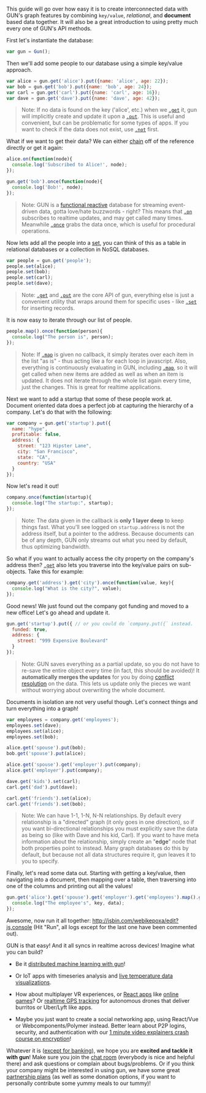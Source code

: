 This guide will go over how easy it is to create interconnected data with GUN's graph features by combining `key/value`, *relational*, and **document** based data together. It will also be a great introduction to using pretty much every one of GUN's API methods.

First let's instantiate the database:

```javascript
var gun = Gun();
```

Then we'll add some people to our database using a simple key/value approach.

```javascript
var alice = gun.get('alice').put({name: 'alice', age: 22});
var bob = gun.get('bob').put({name: 'bob', age: 24});
var carl = gun.get('carl').put({name: 'carl', age: 16});
var dave = gun.get('dave').put({name: 'dave', age: 42});
```

> Note: If no data is found on the key ('alice', etc.) when we [`.get`](API#get) it, gun will implicitly create and update it upon a [`.put`](API#put). This is useful and convenient, but can be problematic for some types of apps. If you want to check if the data does not exist, use [`.not`](API#not) first.

What if we want to get their data? We can either [chain](Chain) off of the reference directly or get it again:

```javascript
alice.on(function(node){
  console.log('Subscribed to Alice!', node);
});

gun.get('bob').once(function(node){
  console.log('Bob!', node);
});
```

> Note: GUN is a [functional reactive](FRP) database for streaming event-driven data, gotta love/hate buzzwords - right? This means that [`.on`](API#on) subscribes to realtime updates, and may get called many times. Meanwhile [`.once`](API#once) grabs the data once, which is useful for procedural operations. 

Now lets add all the people into a [set](https://en.wikipedia.org/wiki/Set_(mathematics)), you can think of this as a table in relational databases or a collection in NoSQL databases.

```javascript
var people = gun.get('people');
people.set(alice);
people.set(bob);
people.set(carl);
people.set(dave);
```

> Note: [`.get`](API#get) and [`.put`](API#put) are the core API of gun, everything else is just a convenient utility that wraps around them for specific uses - like [`.set`](API#set) for inserting records.

It is now easy to iterate through our list of people.

```javascript
people.map().once(function(person){
  console.log("The person is", person);
});
```

> Note: If [`.map`](API#map) is given no callback, it simply iterates over each item in the list "as is" - thus acting like a for each loop in javascript. Also, everything is continuously evaluating in GUN, including [`.map`](API#map), so it will get called when new items are added as well as when an item is updated. It does not iterate through the whole list again every time, just the changes. This is great for realtime applications.

Next we want to add a startup that some of these people work at. Document oriented data does a perfect job at capturing the hierarchy of a company. Let's do that with the following:

```javascript
var company = gun.get('startup').put({
  name: "hype",
  profitable: false,
  address: {
    street: "123 Hipster Lane",
    city: "San Francisco",
    state: "CA",
    country: "USA"
  }
});
```

Now let's read it out!

```javascript
company.once(function(startup){
  console.log("The startup:", startup);
});
```

> Note: The data given in the callback is **only 1 layer deep** to keep things fast. What you'll see logged on `startup.address` is not the address itself, but a pointer to the address. Because documents can be of any depth, GUN only streams out what you need by default, thus optimizing bandwidth.

So what if you want to actually access the city property on the company's address then? [`.get`](API#get) also lets you traverse into the key/value pairs on sub-objects. Take this for example:

```javascript
company.get('address').get('city').once(function(value, key){
  console.log("What is the city?", value);
});
```

Good news! We just found out the company got funding and moved to a new office! Let's go ahead and update it.

```javascript
gun.get('startup').put({ // or you could do `company.put({` instead.
  funded: true,
  address: {
    street: "999 Expensive Boulevard"
  }
});
```

> Note: GUN saves everything as a partial update, so you do not have to re-save the entire object every time (in fact, this should be avoided)! It **automatically merges the updates** for you by doing [conflict resolution](Conflict-Resolution-with-Guns) on the data. This lets us update only the pieces we want without worrying about overwriting the whole document.

Documents in isolation are not very useful though. Let's connect things and turn everything into a graph!

```javascript
var employees = company.get('employees');
employees.set(dave);
employees.set(alice);
employees.set(bob);

alice.get('spouse').put(bob);
bob.get('spouse').put(alice);

alice.get('spouse').get('employer').put(company);
alice.get('employer').put(company);

dave.get('kids').set(carl);
carl.get('dad').put(dave);

carl.get('friends').set(alice);
carl.get('friends').set(bob);
```

> Note: We can have 1-1, 1-N, N-N relationships. By default every relationship is a "directed" graph (it only goes in one direction), so if you want bi-directional relationships you must explicitly save the data as being so (like with Dave and his kid, Carl). If you want to have meta information about the relationship, simply create an "<a name="edge">edge</a>" node that both properties point to instead. Many graph databases do this by default, but because not all data structures require it, gun leaves it to you to specify.

Finally, let's read some data out. Starting with getting a key/value, then navigating into a document, then mapping over a table, then traversing into one of the columns and printing out all the values!

```javascript
gun.get('alice').get('spouse').get('employer').get('employees').map().get('name').once(function(data, key){
  console.log("The employee's", key, data);
});
```

Awesome, now run it all together: http://jsbin.com/webikepoxa/edit?js,console (Hit "Run", all logs except for the last one have been commented out).

GUN is that easy! And it all syncs in realtime across devices! Imagine what you can build?

 - Be it [distributed machine learning with gun](https://github.com/cstefanache/cstefanache.github.io/blob/master/_posts/2016-08-02-gun-db-artificial-knowledge-sharing.md#gundb)!

 - Or IoT apps with timeseries analysis and [live temperature data visualizations](https://github.com/Stefdv/gun-ui-lcd#syncing).

 - How about multiplayer VR experiences, or [React apps](https://github.com/PsychoLlama/connect-four) like [online games](https://github.com/PsychoLlama/Trace)? Or [realtime GPS tracking](https://youtu.be/7ALHtbC9aOM) for autonomous drones that deliver burritos or Uber/Lyft like apps. 

 - Maybe you just want to create a social networking app, using React/Vue or Webcomponents/Polymer instead. Better learn about P2P logins, security, and authentication with our [1 minute video explainers crash course on encryption](https://gun.eco/explainers/data/security.html)!

Whatever it is ([except for banking](CAP-Theorem)), we hope you are **excited and tackle it with gun**! Make sure you join the [chat room](https://gitter.im/amark/gun) (everybody is nice and helpful there) and ask questions or complain about bugs/problems. Or if you think your company might be interested in using gun, we have some great [partnership plans](https://www.patreon.com/gunDB) (as well as some donation options, if you want to personally contribute some yummy meals to our tummy)!
